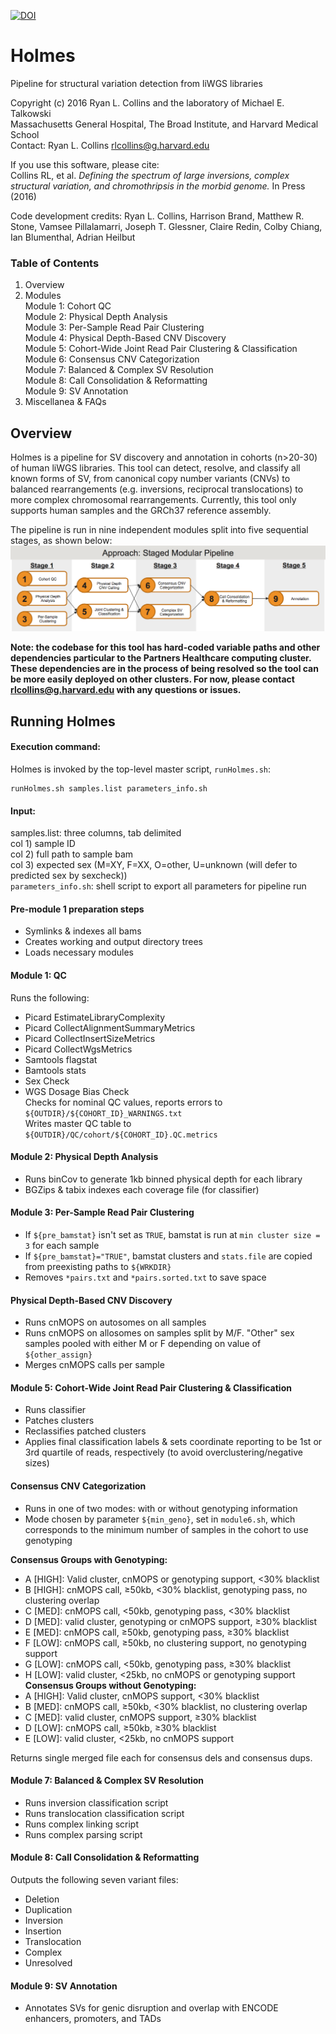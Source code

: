 [![DOI](https://zenodo.org/badge/40485508.svg)](https://zenodo.org/badge/latestdoi/40485508)
# Holmes
Pipeline for structural variation detection from liWGS libraries  

Copyright (c) 2016 Ryan L. Collins and the laboratory of Michael E. Talkowski  
Massachusetts General Hospital, The Broad Institute, and Harvard Medical School  
Contact: Ryan L. Collins <rlcollins@g.harvard.edu>  

If you use this software, please cite:  
Collins RL, et al. *Defining the spectrum of large inversions, complex structural variation, and chromothripsis in the morbid genome.* In Press (2016)  

Code development credits: Ryan L. Collins, Harrison Brand, Matthew R. Stone, Vamsee Pillalamarri, Joseph T. Glessner, Claire Redin, Colby Chiang, Ian Blumenthal, Adrian Heilbut  

### Table of Contents  
1. Overview  
2. Modules  
  Module 1: Cohort QC  
  Module 2: Physical Depth Analysis  
  Module 3: Per-Sample Read Pair Clustering  
  Module 4: Physical Depth-Based CNV Discovery  
  Module 5: Cohort-Wide Joint Read Pair Clustering & Classification  
  Module 6: Consensus CNV Categorization  
  Module 7: Balanced & Complex SV Resolution  
  Module 8: Call Consolidation & Reformatting  
  Module 9: SV Annotation  
3. Miscellanea & FAQs  

## Overview  
Holmes is a pipeline for SV discovery and annotation in cohorts (n>20-30) of human liWGS libraries. This tool can detect, resolve, and classify all known forms of SV, from canonical copy number variants (CNVs) to balanced rearrangements (e.g. inversions, reciprocal translocations) to more complex chromosomal rearrangements. Currently, this tool only supports human samples and the GRCh37 reference assembly.  

The pipeline is run in nine independent modules split into five sequential stages, as shown below:  
![Holmes Schematic](https://github.com/RCollins13/Holmes/blob/master/data/Holmes_Schematic.png "Holmes Schematic")  

**Note: the codebase for this tool has hard-coded variable paths and other dependencies particular to the Partners Healthcare computing cluster. These dependencies are in the process of being resolved so the tool can be more easily deployed on other clusters. For now, please contact <rlcollins@g.harvard.edu> with any questions or issues.**  

## Running Holmes  

#### Execution command:  
Holmes is invoked by the top-level master script, `runHolmes.sh`:  
```
runHolmes.sh samples.list parameters_info.sh
```  

#### Input:  
samples.list: three columns, tab delimited  
col 1) sample ID  
col 2) full path to sample bam  
col 3) expected sex (M=XY, F=XX, O=other, U=unknown (will defer to predicted sex by sexcheck))  
`parameters_info.sh`: shell script to export all parameters for pipeline run  

#### Pre-module 1 preparation steps
- Symlinks & indexes all bams  
- Creates working and output directory trees  
- Loads necessary modules  

#### Module 1: QC  
Runs the following:  
- Picard EstimateLibraryComplexity  
- Picard CollectAlignmentSummaryMetrics  
- Picard CollectInsertSizeMetrics  
- Picard CollectWgsMetrics  
- Samtools flagstat  
- Bamtools stats  
- Sex Check  
- WGS Dosage Bias Check  
Checks for nominal QC values, reports errors to `${OUTDIR}/${COHORT_ID}_WARNINGS.txt`  
Writes master QC table to `${OUTDIR}/QC/cohort/${COHORT_ID}.QC.metrics`  

#### Module 2: Physical Depth Analysis  
- Runs binCov to generate 1kb binned physical depth for each library  
- BGZips & tabix indexes each coverage file (for classifier)  

#### Module 3: Per-Sample Read Pair Clustering  
- If `${pre_bamstat}` isn't set as `TRUE`, bamstat is run at `min cluster size = 3` for each sample  
- If `${pre_bamstat}="TRUE"`, bamstat clusters and `stats.file` are copied from preexisting paths to `${WRKDIR}`  
- Removes `*pairs.txt` and `*pairs.sorted.txt` to save space  

#### Physical Depth-Based CNV Discovery  
- Runs cnMOPS on autosomes on all samples  
- Runs cnMOPS on allosomes on samples split by M/F. "Other" sex samples pooled with either M or F depending on value of `${other_assign}`  
- Merges cnMOPS calls per sample  

#### Module 5: Cohort-Wide Joint Read Pair Clustering & Classification  
- Runs classifier  
- Patches clusters  
- Reclassifies patched clusters  
- Applies final classification labels & sets coordinate reporting to be 1st or 3rd quartile of reads, respectively (to avoid overclustering/negative sizes)  

#### Consensus CNV Categorization  
- Runs in one of two modes: with or without genotyping information  
- Mode chosen by parameter `${min_geno}`, set in `module6.sh`, which corresponds to the minimum number of samples in the cohort to use genotyping  


**Consensus Groups with Genotyping:**  
- A [HIGH]: Valid cluster, cnMOPS or genotyping support, <30% blacklist  
- B [HIGH]: cnMOPS call, ≥50kb, <30% blacklist, genotyping pass, no clustering overlap  
- C [MED]: cnMOPS call, <50kb, genotyping pass, <30% blacklist  
- D [MED]: valid cluster, genotyping or cnMOPS support, ≥30% blacklist  
- E [MED]: cnMOPS call, ≥50kb, genotyping pass, ≥30% blacklist  
- F [LOW]: cnMOPS call, ≥50kb, no clustering support, no genotyping support  
- G [LOW]: cnMOPS call, <50kb, genotyping pass, ≥30% blacklist  
- H [LOW]: valid cluster, <25kb, no cnMOPS or genotyping support  
**Consensus Groups without Genotyping:**  
- A [HIGH]: Valid cluster, cnMOPS support, <30% blacklist  
- B [MED]: cnMOPS call, ≥50kb, <30% blacklist, no clustering overlap  
- C [MED]: valid cluster, cnMOPS support, ≥30% blacklist  
- D [LOW]: cnMOPS call, ≥50kb, ≥30% blacklist  
- E [LOW]: valid cluster, <25kb, no cnMOPS support  

Returns single merged file each for consensus dels and consensus dups.  

#### Module 7: Balanced & Complex SV Resolution  
- Runs inversion classification script  
- Runs translocation classification script  
- Runs complex linking script  
- Runs complex parsing script  

#### Module 8: Call Consolidation & Reformatting  
Outputs the following seven variant files:  
- Deletion  
- Duplication  
- Inversion  
- Insertion  
- Translocation  
- Complex  
- Unresolved  

#### Module 9: SV Annotation  
- Annotates SVs for genic disruption and overlap with ENCODE enhancers, promoters, and TADs  

